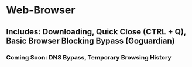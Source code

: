 # Web-Browser
## Includes: Downloading, Quick Close (CTRL + Q), Basic Browser Blocking Bypass (Goguardian)
### Coming Soon: DNS Bypass, Temporary Browsing History

